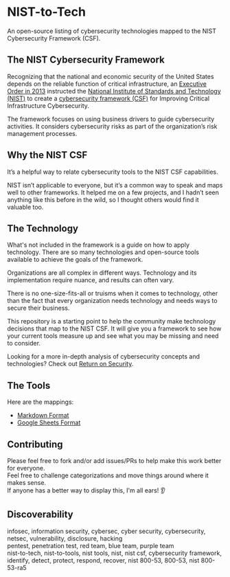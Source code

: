 # NIST-to-Tech

An open-source listing of cybersecurity technologies mapped to the NIST Cybersecurity Framework (CSF).

## The NIST Cybersecurity Framework

Recognizing that the national and economic security of the United States depends on the reliable function of critical infrastructure, an [Executive Order in 2013](https://obamawhitehouse.archives.gov/the-press-office/2013/02/12/executive-order-improving-critical-infrastructure-cybersecurity) instructed the [National Institute of Standards and Technology (NIST)](https://www.nist.gov/) to create a [cybersecurity framework (CSF)](https://www.nist.gov/cyberframework/framework) for Improving Critical Infrastructure Cybersecurity.

The framework focuses on using business drivers to guide  cybersecurity activities. It considers cybersecurity risks as part of  the organization’s risk management processes.

## Why the NIST CSF

It’s a helpful way to relate cybersecurity tools to the NIST CSF capabilities.

NIST isn’t applicable to everyone, but it’s a common way to speak and  maps well to other frameworks. It helped me on a few projects, and I hadn’t seen anything like this before in the wild, so I thought  others would find it valuable too.

## The Technology

What's not included in the framework is  a guide on how to apply technology. There are so many technologies and open-source tools available to achieve the goals of the  framework.

Organizations are all complex in different ways. Technology and its implementation require nuance, and results can often vary. 

There is no  one-size-fits-all or truisms when it comes to technology, other than the  fact that every organization needs technology and needs ways to secure  their business.

This repository is a starting point to help the community make technology decisions that map to the  NIST CSF. It will give you a framework to see how your current tools measure up and see what you may be missing and need to consider.

Looking for a more in-depth analysis of cybersecurity concepts and technologies? Check out [Return on Security](https://www.returnonsecurity.com).

## The Tools

Here are the mappings:

* [Markdown Format](ToolMapping.md)
* [Google Sheets Format](https://docs.google.com/spreadsheets/d/1r9KqKEZazToBl4-crVrSlEAEIXUbhaFK9lpQi7h50WE/edit?usp=sharing)

## Contributing

Please feel free to fork and/or add issues/PRs to help make this work better for everyone.\
Feel free to challenge categorizations and move things around where it makes sense.\
If anyone has a better way to display this, I'm all ears! 👂

## Discoverability

infosec, information security, cybersec, cyber security, cybersecurity, netsec, vulnerability, disclosure, hacking\
pentest, penetration test, red team, blue team, purple team\
nist-to-tech, nist-to-tools, nist tools, nist, nist csf, cybersecurity framework, identify, detect, protect, respond, recover, nist 800-53, 800-53, nist 800-53-ra5
